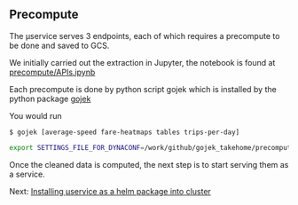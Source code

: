## Precompute

The µservice serves 3 endpoints, each of which requires a precompute to be done and saved to GCS.

We initially carried out the extraction in Jupyter, the notebook is found at [precompute/APIs.ipynb](../precompute/APIs.ipynb)


Each precompute is done by python script gojek which is installed by the python package [gojek](../precompute/gojek)

You would run 

```
$ gojek [average-speed fare-heatmaps tables trips-per-day]
```

```bash
export SETTINGS_FILE_FOR_DYNACONF=/work/github/gojek_takehome/precompute/config/settings.py
```

Once the cleaned data is computed, the next step is to start serving them as a service.

Next: [Installing µservice as a helm package into cluster](03-helm-chart.md)
